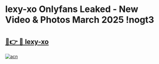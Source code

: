 # lexy-xo Onlyfans Leaked - New Video & Photos March 2025 !nogt3

# <h2><a href="https://gc97ar.iuczelnia.edu.pl?title=lexy-xo&ref=nogt3">🔗👉 🔴 lexy-xo</a></h2>

[![acn](https://github.com/user-attachments/assets/0f9c940e-d8b0-45ae-aac7-cd30a18b3e1c)](https://gc97ar.iuczelnia.edu.pl?title=lexy-xo&ref=nogt3)

